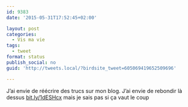 ```yaml
---
id: 9383
date: '2015-05-31T17:52:45+02:00'

layout: post
categories:
  - Vis ma vie
tags:
  - tweet
format: status
publish_social: no
guid: 'http://tweets.local/?birdsite_tweet=605069419652509696'

---
```


J’ai envie de réécrire des trucs sur mon blog. J’ai envie de rebondir là dessus [bit.ly/1dESHcx](http://bit.ly/1dESHcx) mais je sais pas si ça vaut le coup